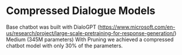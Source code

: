 # Compressed Dialogue Models
Base chatbot was built with DialoGPT (https://www.microsoft.com/en-us/research/project/large-scale-pretraining-for-response-generation/) Medium (345M parameters) 
With Pruning we achieved a compressed chatbot model with only 30% of the parameters.
